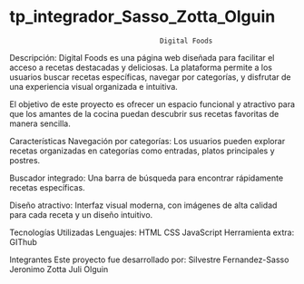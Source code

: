 # tp_integrador_Sasso_Zotta_Olguin

                                         Digital Foods


Descripción:
Digital Foods es una página web diseñada para facilitar el acceso a recetas destacadas y deliciosas. La plataforma permite a los usuarios buscar recetas específicas, navegar por categorías, y disfrutar de una experiencia visual organizada e intuitiva.

El objetivo de este proyecto es ofrecer un espacio funcional y atractivo para que los amantes de la cocina puedan descubrir sus recetas favoritas de manera sencilla.

Características
Navegación por categorías:
Los usuarios pueden explorar recetas organizadas en categorías como entradas, platos principales y postres.

Buscador integrado:
Una barra de búsqueda para encontrar rápidamente recetas específicas.

Diseño atractivo:
Interfaz visual moderna, con imágenes de alta calidad para cada receta y un diseño intuitivo.


Tecnologías Utilizadas
Lenguajes:
HTML
CSS
JavaScript
Herramienta extra: GIThub

Integrantes
Este proyecto fue desarrollado por:
Silvestre Fernandez-Sasso
Jeronimo Zotta
Juli Olguin



